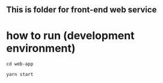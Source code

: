 ## This is folder for front-end web service

# how to run (development environment)

```
cd web-app
```

```
yarn start
```
